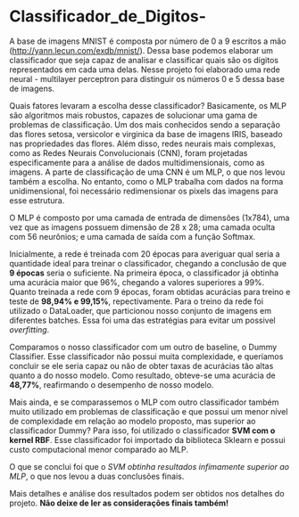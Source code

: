 # Classificador_de_Digitos-

A base de imagens MNIST é composta por número de 0 a 9 escritos a mão (<http://yann.lecun.com/exdb/mnist/>). Dessa base podemos elaborar um classificador que seja capaz de analisar e classificar quais são os dígitos representados em cada uma delas. Nesse projeto foi elaborado uma rede neural - multilayer perceptron para distinguir os números 0 e 5 dessa base de imagens.

Quais fatores levaram a escolha desse classificador? Basicamente, os MLP são algoritmos mais robustos, capazes de solucionar uma gama de problemas de classificação. Um dos mais conhecidos sendo a separação das flores setosa, versicolor e virginica da base de imagens IRIS, baseado nas propriedades das flores. Além disso, redes neurais mais complexas, como as Redes Neurais Convolucionais (CNN), foram projetadas especificamente para a análise de dados multidimensionais, como as imagens. A parte de classificação de uma CNN é um MLP, o que nos levou também a escolha. No entanto, como o MLP trabalha com dados na forma unidimensional, foi necessário redimensionar os pixels das imagens para esse estrutura.

O MLP é composto por uma camada de entrada de dimensões (1x784), uma vez que as imagens possuem dimensão de 28 x 28; uma camada oculta com 56 neurônios; e uma camada de saída com a função Softmax. 

Inicialmente, a rede é treinada com 20 épocas para averiguar qual seria a quantidade ideal para treinar o classificador, chegando a conclusão de que **9 épocas** seria o suficiente. Na primeira época, o classificador já obtinha uma acurácia maior que 96%, chegando a valores superiores a 99%. Quanto treinada a rede com 9 épocas, foram obtidas acurácias para treino e teste de **98,94% e 99,15%**, repectivamente. Para o treino da rede foi utilizado o DataLoader, que particionou nosso conjunto de imagens em diferentes batches. Essa foi uma das estratégias para evitar um possivel *overfitting*.

Comparamos o nosso classificador com um outro de baseline, o Dummy Classifier. Esse classificador não possui muita complexidade, e queríamos concluir se ele seria capaz ou não de obter taxas de acurácias tão altas quanto a do nosso modelo. Como resultado, obteve-se uma acurácia de **48,77%**, reafirmando o desempenho de nosso modelo.

Mais ainda, e se comparassemos o MLP com outro classificador também muito utilizado em problemas de classificação e que possui um menor nível de complexidade em relação ao modelo proposto, mas superior ao classificador Dummy? Para isso, foi utilizado o classificador **SVM com o kernel RBF**. Esse classificador foi importado da biblioteca Sklearn e possui custo computacional menor comparado ao MLP. 

O que se conclui foi que o *SVM obtinha resultados infimamente superior ao MLP*, o que nos levou a duas conclusões finais.

Mais detalhes e análise dos resultados podem ser obtidos nos detalhes do projeto. **Não deixe de ler as considerações finais também!**
